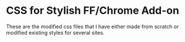 # CSS for Stylish FF/Chrome Add-on

These are the modified css files that I have either made from scratch or modified existing styles for several sites.
